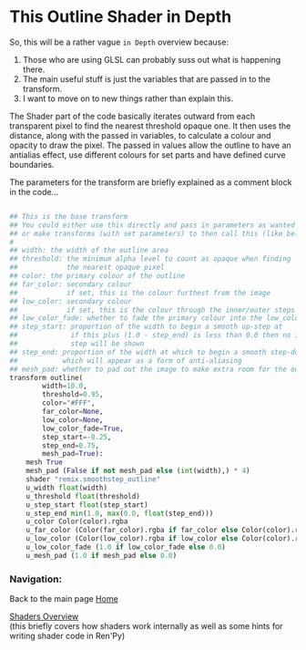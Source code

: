 # This Outline Shader in Depth

So, this will be a rather vague `in Depth` overview because:  
1. Those who are using GLSL can probably suss out what is happening there.
1. The main useful stuff is just the variables that are passed in to the transform.
1. I want to move on to new things rather than explain this. 

The Shader part of the code basically iterates outward from each transparent pixel to find the nearest threshold opaque one. It then uses the distance, along with the passed in variables, to calculate a colour and opacity to draw the pixel. The passed in values allow the outline to have an antialias effect, use different colours for set parts and have defined curve boundaries.

The parameters for the transform are briefly explained as a comment block in the code...

```py

## This is the base transform
## You could either use this directly and pass in parameters as wanted
## or make transforms (with set parameters) to then call this (like below)
#
## width: the width of the outline area
## threshold: the minimum alpha level to count as opaque when finding 
##            the nearest opaque pixel
## color: the primary colour of the outline
## far_color: secondary colour
##            if set, this is the colour furthest from the image
## low_color: secondary colour
##            if set, this is the colour through the inner/outer steps
## low_color_fade: whether to fade the primary colour into the low_color
## step_start: proportion of the width to begin a smooth up-step at
##             if this plus (1.0 - step_end) is less than 0.0 then no inner
##             step will be shown
## step_end: proportion of the width at which to begin a smooth step-down
##           which will appear as a form of anti-aliasing
## mesh_pad: whether to pad out the image to make extra room for the outline
transform outline(
        width=10.0, 
        threshold=0.95, 
        color="#FFF", 
        far_color=None,
        low_color=None,
        low_color_fade=True,
        step_start=-0.25, 
        step_end=0.75,
        mesh_pad=True):
    mesh True
    mesh_pad (False if not mesh_pad else (int(width),) * 4)
    shader "remix.smoothstep_outline"
    u_width float(width)
    u_threshold float(threshold)
    u_step_start float(step_start)
    u_step_end min(1.0, max(0.0, float(step_end)))
    u_color Color(color).rgba
    u_far_color (Color(far_color).rgba if far_color else Color(color).rgba)
    u_low_color (Color(low_color).rgba if low_color else Color(color).rgba)
    u_low_color_fade (1.0 if low_color_fade else 0.0)
    u_mesh_pad (1.0 if mesh_pad else 0.0)
```

 
### Navigation:

Back to the main page [Home](README.md)

[Shaders Overview](https://github.com/RenpyRemix/outline-shader/blob/main/shader_overview.md)  
(this briefly covers how shaders work internally as well as some hints for writing shader code in Ren'Py)
